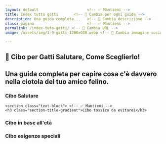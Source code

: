 ```yaml
---
layout: default                      <!-- ✅ Mantieni -->
title: Index tutto gatti       <!-- 🔄 Cambia per ogni guida -->
description: Una guida completa...   <!-- 🔄 Cambia descrizione -->
class: pagina                        <!-- ✅ Mantieni -->
permalink: /index-tuto-gatti/ <!-- 🔄 Cambia URL -->
image: /assets/img/1-9-gatti-1200x630.webp <!-- 🔄 Cambia immagine social -->

---
```


<main class="layout-wrapper"> <!-- ✅ Mantieni -->
  
<section class="intro">
  <h1 class="main-title-centered">🍴 Cibo per Gatti Salutare, Come Sceglierlo!</h1>
  <h2 class="small-title">
    Una guida completa per capire cosa c'è davvero nella ciotola del tuo amico felino.
  </h2>
</section>


   <section class="text-block"> <!-- ✅ Mantieni -->
    <h3 class="section-title-gradient">Cibo Salutare</h3>
  </section>

    <section class="text-block"> <!-- ✅ Mantieni -->
    <h3 class="section-title-gradient">Cibo tossico da evitarei</h3>
  </section>

 <section class="text-block"> <!-- ✅ Mantieni -->
    <h3 class="section-title-gradient">Cibo in base all'età</h3>
  </section>

   <section class="text-block"> <!-- ✅ Mantieni -->
    <h3 class="section-title-gradient">Cibo esigenze speciali</h3>
  </section>

  
</main>
